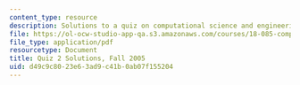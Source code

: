 ```yaml
---
content_type: resource
description: Solutions to a quiz on computational science and engineering.
file: https://ol-ocw-studio-app-qa.s3.amazonaws.com/courses/18-085-computational-science-and-engineering-i-fall-2008/d49c9c8023e63ad9c41b0ab07f155204_q2sols18085f05.pdf
file_type: application/pdf
resourcetype: Document
title: Quiz 2 Solutions, Fall 2005
uid: d49c9c80-23e6-3ad9-c41b-0ab07f155204
---
```

